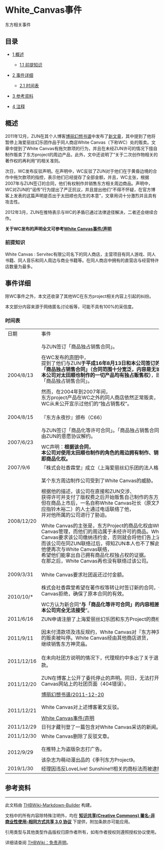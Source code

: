 # White_Canvas事件

<!-- source html: G:\repos\THBWiki-Markdown-Builder\THBWikiMarkdown\Temp\main\6\62\ns0%3AWhite_Canvas%E4%BA%8B%E4%BB%B6.html -->

东方相关事件

## 目录

- [1 概述](#概述)

  - [1.1 前提知识](#前提知识)



- [2 事件详细](#事件详细)

  - [2.1 时间表](#时间表)



- [3 参考资料](#参考资料)
- [4 注释](#注释)




## 概述
  
2011年12月，ZUN在其个人博客[博丽幻想书谱](./博丽幻想书谱.md)中发布了[新文章](./博丽幻想书谱-2011-12-20.md)，其中提到了他将暂停上海爱丽丝幻乐团作品于同人商店White Canvas（下称WC）处的贩卖。文章中提到了White Canvas有拖欠款项的行为，并且在未经ZUN许可的情况下擅自制作贩卖了东方project的周边产品，此外，文中还说明了“关于二次创作物相关的著作权的再利用”的相关准则。  

次日，WC发布反驳声明。在声明中，WC反驳了ZUN对于他们在于黄昏边境的合作中拖欠款项的指控，表示他们已经提存了全部金额，并且，WC主张，根据2007年与ZUN签订的合同，他们有权制作并销售东方相关周边商品。声明中，WC对ZUN的“谣传”行为提出了严正抗议，并且提出他们“不得不怀疑，在官方博客上发表的这篇声明是否出于太田顺也先生的本意”，文章用词十分激烈并且具有攻击性。  

2012年3月，ZUN在推特表示与WC的矛盾已通过法律途径解决，二者还会继续合作。  

 **关于WC发布的声明全文可参考[White Canvas事件/声明](./White_Canvas事件-声明.md)** 
  

### 前提知识
White Canvas
: Servitec有限公司名下的同人商店，主营项目有同人游戏、同人书籍、同人音乐和同人周边与商业书籍等。在同人商店中拥有的直营店与经营特许店数量为最多。

## 事件详细
  
除WC事件之外，本文还收录了其他WC在东方project相关内容上引起的纠纷。  

本文部分内容来源于网络匿名讨论板等，可能不具有100%的采信度。
  

### 时间表

<table>
<tbody><tr>
<td>日期</td>
<td>事件
</td></tr>
<tr>
<td>2004/8/13</td>
<td><div class="mw-collapsible mw-collapsed" style="min-width:500px !important;max-width:650px !important;min-height:20px !important;line-height:19.2px !important;word-break: keep-all;">
<p>与ZUN签订「商品独占销售合同」。
</p>
<div class="mw-collapsible-content"> 在WC发布的<a href="./White_Canvas事件-声明.md" title="White Canvas事件/声明">声明</a>中，提到了他们与ZUN<b>于平成16年8月13日和本公司签订的「商品独占销售合同」（合同范围十分宽泛，内容是无论日本国内外，本公司对太田顺也制作的一切产品均有独占贩售权）</b>，即「商品独占销售合同」。<br>
<p>然而，在2004年到2007年间，东方project产品在WC之外的同人商店依然正常贩卖，WC从未公开宣示过他们的“独占销售权”。
</p>
</div>
</div>
</td></tr>
<tr>
<td>2004/8/15</td>
<td>『东方永夜抄』颁布（C66）
</td></tr>
<tr>
<td>2007/6/23</td>
<td><div class="mw-collapsible mw-collapsed" style="min-width:500px !important;max-width:650px !important;min-height:20px !important;line-height:19.2px !important;word-break: keep-all;">
<p>与ZUN签订「商品化等许可合同」。「商品独占销售合同」由ZUN的意愿协议解约。
</p>
<div class="mw-collapsible-content"> WC声明：<b>根据该合同，本公司对使用太田顺也制作的角色的周边拥有制作、销售的权利，即商品化权。</b>
</div>
</div>
</td></tr>
<tr>
<td>2007/9/6</td>
<td>『株式会社香霖堂』成立（上海爱丽丝幻乐团的法人格）
</td></tr>
<tr>
<td>2008/12/20</td>
<td><div class="mw-collapsible mw-collapsed" style="min-width:500px !important;max-width:650px !important;min-height:20px !important;line-height:19.2px !important;word-break: keep-all;">
<p>某个东方周边制作公司受到了White Canvas的威胁。
</p>
<div class="mw-collapsible-content"> 根据他的描述，该公司在直接和ZUN交涉、获得许可并支付了版权费之后开始贩售自己制作的东方周边。但在商品上市后，一名自称White Canvas社长（原文为S木，应指铃木裕二）的人士通过电话联络了他，并对他所属的公司进行了胁迫。<br>
<p>White Canvas的主张是，东方Project的商品化权由White Canvas管理，而他们的周边属于未经许可的商品。White Canvas要求该公司缴纳违约金，否则就会将他们告上法庭。<br>
而该公司在同ZUN联络过后，得知ZUN本人也不了解此事。他便再次与White Canvas联络，希望他们能拿出自己拥有商品化权独占权的证据。<br>
在那之后，White Canvas再也没有联络过该公司。
</p>
</div>
</div>
</td></tr>
<tr>
<td>2009/3/31</td>
<td>White Canvas要求社团返还过付金额。
</td></tr>
<tr>
<td>2010/10/*</td>
<td><div class="mw-collapsible mw-collapsed" style="min-width:500px !important;max-width:650px !important;min-height:20px !important;line-height:19.2px !important;word-break: keep-all;">
<p>株式会社香霖堂希望在著作权等转让时签订新的合同，但White Canvas拒绝，确保了原本合同的有效。
</p>
<div class="mw-collapsible-content"> WC方认为新合同“<b>与「商品化等许可合同」的内容相差甚远，本公司完全无法接受</b>”。
</div>
</div>
</td></tr>
<tr>
<td>2011/6/16</td>
<td>ZUN申请注册了上海爱丽丝幻乐团和东方Project的商标。
</td></tr>
<tr>
<td>2011/9/11</td>
<td><div class="mw-collapsible mw-collapsed" style="min-width:500px !important;max-width:650px !important;min-height:20px !important;line-height:19.2px !important;word-break: keep-all;">
<p>因未付清款项及违反规约，White Canvas对『东方神灵庙』的贩卖被叫停。White Canvas经由其他商店进货，继续销售东方神灵庙。
</p>
<div class="mw-collapsible-content"> 
</div>
</div>
</td></tr>
<tr>
<td>2011/12/16</td>
<td>在未向社团方说明的情况下，代理规约中多出了关于退货手续费的条款。
</td></tr>
<tr>
<td>2011/12/20</td>
<td><div class="mw-collapsible mw-collapsed" style="min-width:500px !important;max-width:650px !important;min-height:20px !important;line-height:19.2px !important;word-break: keep-all;">
<p>ZUN在博客上公开了委托停止的声明。同日，无法打开White Canvas网站上的社团页面（404错误）。
</p>
<div class="mw-collapsible-content"> <a href="./博丽幻想书谱-2011-12-20.md" title="博丽幻想书谱/2011-12-20">博丽幻想书谱/2011-12-20</a>
</div>
</div>
</td></tr>
<tr>
<td>2011/12/21</td>
<td><div class="mw-collapsible mw-collapsed" style="min-width:500px !important;max-width:650px !important;min-height:20px !important;line-height:19.2px !important;word-break: keep-all;">
<p>White Canvas对上述博客著文反驳。
</p>
<div class="mw-collapsible-content"> <a href="./White_Canvas事件-声明.md" title="White Canvas事件/声明">White Canvas事件/声明</a>
</div>
</div>
</td></tr>
<tr>
<td>2011/12/29</td>
<td>日刊才藏刊登了一篇包含对White Canvas采访的新闻。
</td></tr>
<tr>
<td>2011/12/30</td>
<td>White Canvas删除了反驳文章。
</td></tr>
<tr>
<td>2012/9/29</td>
<td><div class="mw-collapsible mw-collapsed" style="min-width:500px !important;max-width:650px !important;min-height:20px !important;line-height:19.2px !important;word-break: keep-all;">
<p>在推特上为盗版杂志打广告。
</p>
<div class="mw-collapsible-content"> 该杂志为萌动漫出品的《季刊东方Project》。
</div>
</div>
</td></tr>
<tr>
<td>2019/1/30</td>
<td>经理因违反LoveLive! Sunshine!!相关的商标法而被逮捕。
</td></tr></tbody></table>


## 参考资料





---

此文档由 [THBWiki-Markdown-Builder](https://github.com/Delsin-Yu/THBWiki-Markdown-Builder) 构建。

文档中的所有内容除特殊注明外，均在 [**知识共享(Creative Commons) 署名-非商业性使用-相同方式共享 3.0 协议**](https://creativecommons.org/licenses/by-sa/3.0/deed.zh-hans) 下提供，附加条款亦可能应用。

引用类型与其他类型作品版权归原作者所有，如有作者授权则遵照授权协议使用。

详细请查阅 [THBWiki：免责声明](https://thbwiki.cc/THBWiki:%E5%85%8D%E8%B4%A3%E5%A3%B0%E6%98%8E)。

